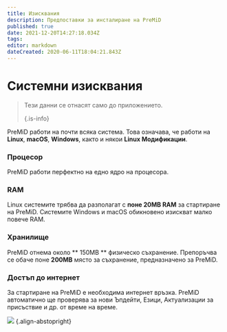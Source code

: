 ```yaml
---
title: Изисквания
description: Предпоставки за инсталиране на PreMiD
published: true
date: 2021-12-20T14:27:18.034Z
tags:
editor: markdown
dateCreated: 2020-06-11T18:04:21.843Z
---
```


# Системни изисквания

> Тези данни се отнасят само до приложението. 
> 
> {.is-info}

PreMiD работи на почти всяка система. Това означава, че работи на **Linux**, **macOS**, **Windows**, както и някои **Linux Модификации**.

### Процесор
PreMiD работи перфектно на едно ядро ​​на процесора.

### RAM
Linux системите трябва да разполагат с **поне 20MB RAM** за стартиране на PreMiD. Системите Windows и macOS обикновено изискват малко повече RAM.

### Хранилище
PreMiD отнема около ** 150MB ** физическо съхранение. Препоръчва се обаче поне **200MB** място за съхранение, предназначено за PreMiD.

### Достъп до интернет
За стартиране на PreMiD е необходима интернет връзка. PreMiD автоматично ще проверява за нови Ъпдейти, Езици, Актуализации за присъствие и др. от време на време.

![](https://a.icons8.com/ViUXyjOj/f4tFww/svg.svg) {.align-abstopright}
